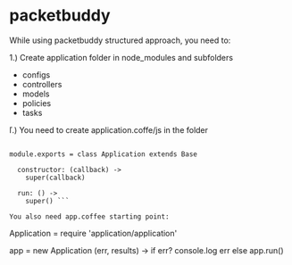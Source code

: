 packetbuddy
===========

While using packetbuddy structured approach, you need to:

1.) Create application folder in node_modules and subfolders
  - configs
  - controllers
  - models
  - policies
  - tasks
  
ľ.) You need to create application.coffe/js in the folder

``` Base = require 'tcpbuddy/Application'

module.exports = class Application extends Base

  constructor: (callback) ->
    super(callback)

  run: () ->
    super() ```
    
You also need app.coffee starting point:

```
Application = require 'application/application'

app = new Application (err, results) ->
  if err?
    console.log err
  else
    app.run()
```
